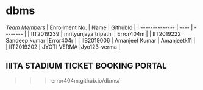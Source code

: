 # dbms

*Team Members*
|   Enrollment No.  |   Name   | GithubId |
|   --------------  |   ----   | -------- |
|    IIT2019239  |  mrityunjaya tripathi  | Error404m |
|    IIT2019222  |   Sandeep kumar |Error404r |
|    IIB2019006  |   Amanjeet Kumar | Amanjeetk11 |
|    IIT2019202  |   JYOTI VERMA |Jyo123-verma |




## IIITA STADIUM TICKET BOOKING PORTAL

>>> error404m.github.io/dbms/
